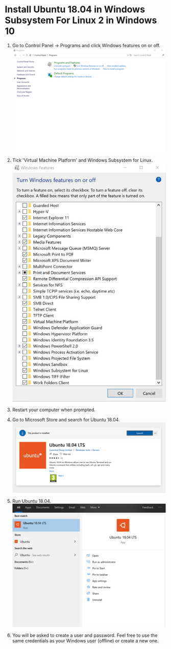 # Install Ubuntu 18.04 in Windows Subsystem For Linux 2 in Windows 10

1. Go to Control Panel -> Programs and click Windows features on or off.
![windows_control_panel_programs](./images/windows_control_panel_programs.png)

1. Tick 'Virtual Machine Platform' and Windows Subsystem for Linux.
![windows_features](./images/windows_features.png)

1. Restart your computer when prompted.

1. Go to Microsoft Store and search for Ubuntu 18.04.
![microsoft_store_ubuntu_18_04](./images/microsoft_store_ubuntu_18_04.png)

1. Run Ubuntu 18.04.
![windows_ubuntu_18_04](./images/windows_ubuntu_18_04.png)

1. You will be asked to create a user and password. Feel free to use the same credentials as
your Windows user (offline) or create a new one.
